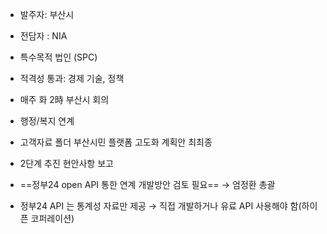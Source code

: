 + 발주자: 부산시
+ 전담자 : NIA
+ 특수목적 법인 (SPC)
+ 적격성 통과: 경제 기술, 정책
+ 매주 화 2時 부산시 회의

+ 행정/복지 연계 
+ 고객자료 폴더 부산시민 플랫폼 고도화 계획안 최최종
+ 2단계 추진 현안사항 보고
+ ==정부24 open API 통한 연계 개발방안 검토 필요== → 엄정환 총괄
+ 정부24 API 는 통계성 자료만 제공 → 직접 개발하거나 유료 API 사용해야 함(하이픈 코퍼레이션)